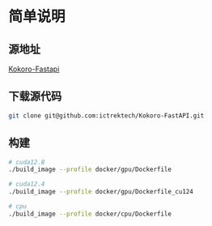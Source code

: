 # 简单说明

## 源地址
[Kokoro-Fastapi](git@github.com:ictrektech/Kokoro-FastAPI.git)

## 下载源代码
```bash
git clone git@github.com:ictrektech/Kokoro-FastAPI.git
```

## 构建
```bash
# cuda12.8
./build_image --profile docker/gpu/Dockerfile

# cuda12.4
./build_image --profile docker/gpu/Dockerfile_cu124

# cpu
./build_image --profile docker/cpu/Dockerfile
```